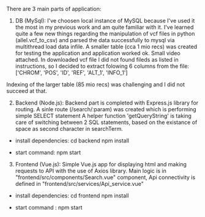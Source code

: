 There are 3 main parts of application:

1. DB (MySql):
 I've choosen local instance of MySQL because I've used it the most in my previous work and am quite familiar with it. 
 I've learned quite a few new things regarding the manipulation of vcf files in python (allel.vcf_to_csv) and parsed the data successfully to mysql via multithread load data infile.
 A smaller table (cca 1 mio recs) was created for testing the application and application worked ok. Small video attached.
 In downloaded vcf file I did not found fileds as listed in instructions, so I decided to extract folowing 6 columns from the file:['CHROM', 'POS', 'ID', 'REF', 'ALT_1', 'INFO_1']
 
 Indexing of the larger table (85 mio recs) was challenging and I did not succeed at that.




2. Backend (Node.js):
 Backend part is completed with Express.js library for routing.
 A sinle route (/search/:param) was created which is performing simple SELECT statement
 A helper function 'getQueryString' is taking care of switching between 2 SQL statements, based on the existance of space as second character in searchTerm.
 
 - install dependencies: 	cd backend
				npm install
		
 - start command: npm start



3. Frontend (Vue.js):
 Simple Vue.js app for displaying html and making requests to API with the use of Axios library.
 Main logic is in "frontend/src/components/Search.vue" component, Api connectivity is defined in "frontend/src/services/Api_service.vue"
 
 - install dependencies: 	cd frontend
				npm install
							
 - start command : npm start

